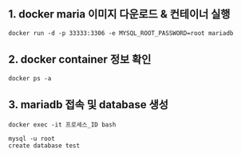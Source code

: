 ## 1. docker maria 이미지 다운로드 & 컨테이너 실행
```
docker run -d -p 33333:3306 -e MYSQL_ROOT_PASSWORD=root mariadb
```

## 2. docker container 정보 확인 

```
docker ps -a 
```

## 3. mariadb 접속 및 database 생성

```
docker exec -it 프로세스_ID bash 
```

```
mysql -u root 
create database test
```
